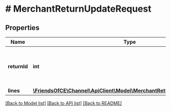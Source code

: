 # # MerchantReturnUpdateRequest

## Properties

Name | Type | Description | Notes
------------ | ------------- | ------------- | -------------
**returnId** | **int** | The ChannelEngine return ID of the return you would like to update. |
**lines** | [**\FriendsOfCE\Channel\ApiClient\Model\MerchantReturnLineUpdateRequest[]**](MerchantReturnLineUpdateRequest.md) |  |

[[Back to Model list]](../../README.md#models) [[Back to API list]](../../README.md#endpoints) [[Back to README]](../../README.md)

